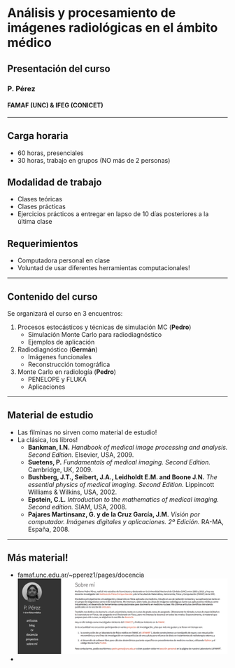 # Análisis y procesamiento de imágenes radiológicas en el ámbito médico

## Presentación del curso

### P. Pérez

#### FAMAF (UNC) & IFEG (CONICET)

---

## Carga horaria

* 60 horas, presenciales
* 30 horas, trabajo en grupos (NO más de 2 personas)

## Modalidad de trabajo

* Clases teóricas
* Clases prácticas
* Ejercicios prácticos a entregar en lapso de 10 días posteriores a la última clase

## Requerimientos

* Computadora personal en clase
* Voluntad de usar diferentes herramientas computacionales!

---

## Contenido del curso

Se organizará el curso en 3 encuentros:

1. Procesos estocásticos y técnicas de simulación MC (**Pedro**)
	* Simulación Monte Carlo para radiodiagnóstico
	* Ejemplos de aplicación
2. Radiodiagnóstico (**Germán**)
	* Imágenes funcionales
	* Reconstrucción tomográfica
3. Monte Carlo en radiología (**Pedro**)
	* PENELOPE y FLUKA
	* Aplicaciones

---

## Material de estudio

* Las filminas no sirven como material de estudio!
* La clásica, los libros!
	* **Bankman, I.N.** *Handbook of medical image processing and analysis. Second Edition.* Elsevier, USA, 2009.
	* **Suetens, P.** *Fundamentals of medical imaging. Second Edition.* Cambridge, UK, 2009.
	* **Bushberg, J.T., Seibert, J.A., Leidholdt E.M. and Boone J.N.** *The essential physics of medical imaging. Second Edition.* Lippincott Williams & Wilkins, USA, 2002.
	* **Epstein, C.L.** *Introduction to the mathematics of medical imaging. Second edition.* SIAM, USA, 2008.
	* **Pajares Martinsanz, G. y de la Cruz García, J.M.** *Visión por computador. Imágenes digitales y aplicaciones. 2º Edición.* RA-MA, España, 2008.

---
## Más material!

* famaf.unc.edu.ar/~pperez1/pages/docencia
![](img/1-web.png)
* 